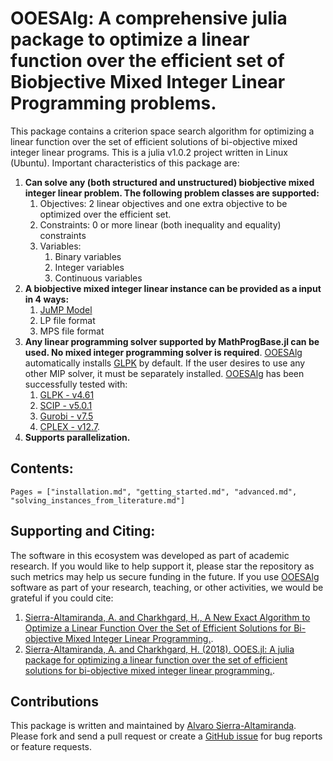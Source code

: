 # OOESAlg: A comprehensive julia package to optimize a linear function over the efficient set of Biobjective Mixed Integer Linear Programming problems. #

This package contains a criterion space search algorithm for optimizing a linear function over the set of efficient solutions of bi-objective mixed integer linear programs. This is a julia v1.0.2 project written in Linux (Ubuntu). Important characteristics of this package are:

1. **Can solve any (both structured and unstructured) biobjective mixed integer linear problem. The following problem classes are supported:**
    1. Objectives: 2 linear objectives and one extra objective to be optimized over the efficient set.
    2. Constraints: 0 or more linear (both inequality and equality) constraints
    3. Variables:
        1. Binary variables
        2. Integer variables
        3. Continuous variables
2. **A biobjective mixed integer linear instance can be provided as a input in 4 ways:**
    1. [JuMP Model](https://github.com/JuliaOpt/JuMP.jl)
    2. LP file format
    3. MPS file format
3. **Any linear programming solver supported by MathProgBase.jl can be used. No mixed integer programming solver is required**. [OOESAlg](https://github.com/alvsierra286/OOESAlg) automatically installs [GLPK](https://github.com/JuliaOpt/GLPKMathProgInterface.jl) by default. If the user desires to use any other MIP solver, it must be separately installed. [OOESAlg](https://github.com/alvsierra286/OOESAlg) has been successfully tested with:
    1. [GLPK - v4.61](https://github.com/JuliaOpt/GLPKMathProgInterface.jl)
    2. [SCIP - v5.0.1](https://github.com/SCIP-Interfaces/SCIP.jl)
    3. [Gurobi - v7.5](https://github.com/JuliaOpt/Gurobi.jl)
    4. [CPLEX - v12.7](https://github.com/JuliaOpt/CPLEX.jl).
4. **Supports parallelization.**

## Contents: ##

```@contents
Pages = ["installation.md", "getting_started.md", "advanced.md", "solving_instances_from_literature.md"]
```

## Supporting and Citing: ##

The software in this ecosystem was developed as part of academic research. If you would like to help support it, please star the repository as such metrics may help us secure funding in the future. If you use [OOESAlg](https://github.com/alvsierra286/OOESAlg) software as part of your research, teaching, or other activities, we would be grateful if you could cite:

1. [Sierra-Altamiranda, A. and Charkhgard, H., A New Exact Algorithm to Optimize a Linear Function Over the Set of Efficient Solutions for Bi-objective Mixed Integer Linear Programming.](http://www.optimization-online.org/DB_FILE/2017/10/6262.pdf).
2. [Sierra-Altamiranda, A. and Charkhgard, H. (2018). OOES.jl: A julia package for optimizing a linear function over the set of efficient solutions for bi-objective mixed integer linear programming.](http://www.optimization-online.org/DB_FILE/2018/04/6596.pdf).

## Contributions ##

This package is written and maintained by [Alvaro Sierra-Altamiranda](https://github.com/alvsierra286). Please fork and send a pull request or create a [GitHub issue](https://github.com/alvsierra286/OOESAlg/issues) for bug reports or feature requests.

